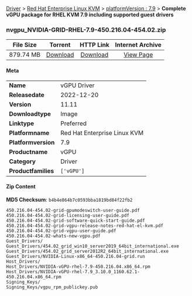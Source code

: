 
[Driver](/README.md)  >  [Red Hat Enterprise Linux KVM](/index/Driver/Red_Hat_Enterprise_Linux_KVM.md)  >  [platformVersion : 7.9](/index/Driver/Red_Hat_Enterprise_Linux_KVM/7.9.md)  >  **Complete vGPU package for RHEL KVM 7.9 including supported guest drivers**


### nvgpu_NVIDIA-GRID-RHEL-7.9-450.216.04-454.02.zip

| **File Size** | **Torrent**  | **HTTP Link** | **Internet Archive** |
|:-------------:|:------------:|:-------------:|:--------------------:|
| 879.74 MB |  [Download](https://archive.org/download/nvgpu_NVIDIA-GRID-RHEL-7.9-450.216.04-454.02.zip/nvgpu_NVIDIA-GRID-RHEL-7.9-450.216.04-454.02.zip_archive.torrent)       | [Download](https://archive.org/compress/nvgpu_NVIDIA-GRID-RHEL-7.9-450.216.04-454.02.zip) | [View Page](https://archive.org/details/nvgpu_NVIDIA-GRID-RHEL-7.9-450.216.04-454.02.zip)       |

#### Meta

<table>
<tr><td><strong>Name</strong></td><td>vGPU Driver</td></tr>
<tr><td><strong>Releasedate</strong></td><td>2022-12-20</td></tr>
<tr><td><strong>Version</strong></td><td>11.11</td></tr>
<tr><td><strong>Downloadtype</strong></td><td>Image</td></tr>
<tr><td><strong>Linktype</strong></td><td>Preferred</td></tr>
<tr><td><strong>Platformname</strong></td><td>Red Hat Enterprise Linux KVM</td></tr>
<tr><td><strong>Platformversion</strong></td><td>7.9</td></tr>
<tr><td><strong>Productname</strong></td><td>vGPU</td></tr>
<tr><td><strong>Category</strong></td><td>Driver</td></tr>
<tr><td><strong>Productfamilies</strong></td><td><code>['vGPU']</code></td></tr>
</table>

#### Zip Content

**MD5 Checksum**: `b4b4e864b7c0593bba1819bd84f22fb2`

```text
450.216.04-454.02-grid-gpumodeswitch-user-guide.pdf
450.216.04-454.02-grid-licensing-user-guide.pdf
450.216.04-454.02-grid-software-quick-start-guide.pdf
450.216.04-454.02-grid-vgpu-release-notes-red-hat-el-kvm.pdf
450.216.04-454.02-grid-vgpu-user-guide.pdf
450.216.04-454.02-whats-new-vgpu.pdf
Guest_Drivers/
Guest_Drivers/454.02_grid_win10_server2019_64bit_international.exe
Guest_Drivers/454.02_grid_server2012R2_64bit_international.exe
Guest_Drivers/NVIDIA-Linux-x86_64-450.216.04-grid.run
Host_Drivers/
Host_Drivers/NVIDIA-vGPU-rhel-7.9-450.216.04.x86_64.rpm
Host_Drivers/NVIDIA-vGPU-rhel-7.9_3.10.0_1160.62.1-450.216.04.x86_64.rpm
Signing_Keys/
Signing_Keys/vgpu_rpm_publickey.pub
```